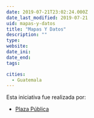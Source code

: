 ```yaml
---
date: 2019-07-21T23:02:24.000Z
date_last_modified: 2019-07-21
uid: mapas-y-datos
title: "Mapas Y Datos"
description: ""
type: 
website: 
date_ini: 
date_end: 
tags:

cities: 
  - Guatemala
---
```


Esta iniciativa fue realizada por:

- [Plaza Pública](/organizaciones/plaza-publica)
